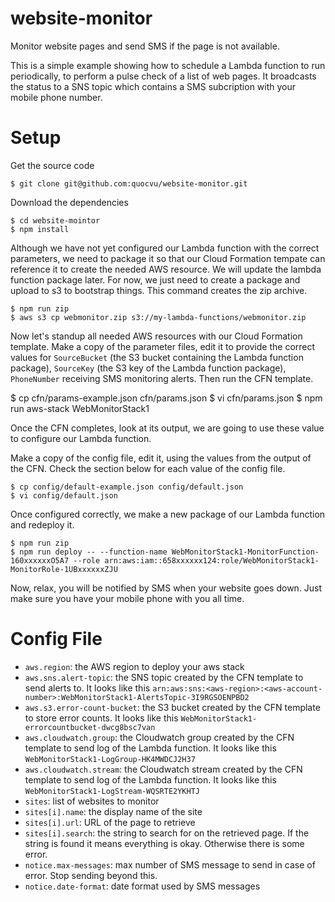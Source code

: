 # website-monitor

Monitor website pages and send SMS if the page is not available.

This is a simple example showing how to schedule a Lambda function to run periodically,
to perform a pulse check of a list of web pages.  It broadcasts the status to a SNS topic
which contains a SMS subcription with your mobile phone number.

# Setup

Get the source code

    $ git clone git@github.com:quocvu/website-monitor.git

Download the dependencies

    $ cd website-mointor
    $ npm install

Although we have not yet configured our Lambda function with the correct parameters,
we need to package it so that our Cloud Formation tempate can reference it to create
the needed AWS resource.  We will update the lambda function package later. For now,
we just need to create a package and upload to s3 to bootstrap things.  This command creates the zip
archive.

    $ npm run zip
    $ aws s3 cp webmonitor.zip s3://my-lambda-functions/webmonitor.zip

Now let's standup all needed AWS resources with our Cloud Formation template. Make
a copy of the parameter files, edit it to provide the correct values for `SourceBucket`
(the S3 bucket containing the Lambda function package), `SourceKey` (the S3 key of
the Lambda function package), `PhoneNumber` receiving SMS monitoring alerts. Then run
the CFN template.

   $ cp cfn/params-example.json cfn/params.json
   $ vi cfn/params.json
   $ npm run aws-stack WebMonitorStack1

Once the CFN completes, look at its output, we are going to use these value to
configure our Lambda function.

Make a copy of the config file, edit it, using the values from the output of the CFN.  Check
the section below for each value of the config file.

    $ cp config/default-example.json config/default.json
    $ vi config/default.json

Once configured correctly, we make a new package of our Lambda function and redeploy it.

    $ npm run zip
    $ npm run deploy -- --function-name WebMonitorStack1-MonitorFunction-160xxxxxxO5A7 --role arn:aws:iam::658xxxxxx124:role/WebMonitorStack1-MonitorRole-1UBxxxxxxZJU

Now, relax, you will be notified by SMS when your website goes down. Just make sure you have
your mobile phone with you all time.


# Config File

* `aws.region`: the AWS region to deploy your aws stack
* `aws.sns.alert-topic`: the SNS topic created by the CFN template to send alerts to. It looks like this `arn:aws:sns:<aws-region>:<aws-account-number>:WebMonitorStack1-AlertsTopic-3I9RGSOENPBD2`
* `aws.s3.error-count-bucket`: the S3 bucket created by the CFN template to store error counts.  It looks like this `WebMonitorStack1-errorcountbucket-dwcg8bsc7van`
* `aws.cloudwatch.group`: the Cloudwatch group created by the CFN template to send log of the Lambda function. It looks like this `WebMonitorStack1-LogGroup-HK4MWDCJ2H37`
* `aws.cloudwatch.stream`: the Cloudwatch stream created by the CFN template to send log of the Lambda function. It looks like this `WebMonitorStack1-LogStream-WQSRTE2YKHTJ`
* `sites`: list of websites to monitor
* `sites[i].name`: the display name of the site
* `sites[i].url`: URL of the page to retrieve
* `sites[i].search`: the string to search for on the retrieved page. If the string is found it means everything is okay. Otherwise there is some error.
* `notice.max-messages`: max number of SMS message to send in case of error.  Stop sending beyond this.
* `notice.date-format`: date format used by SMS messages




